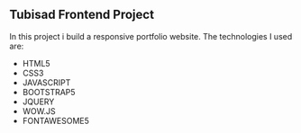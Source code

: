 ## Tubisad Frontend Project
In this project i build a responsive portfolio website. 
The technologies I used are:
- HTML5
- CSS3
- JAVASCRIPT
- BOOTSTRAP5
- JQUERY
- WOW.JS
- FONTAWESOME5
 
<!-- ![Home Page](Home.png)


![Home Page](./img/about.png)


![Home Page](./img/ability.png)


![Home Page](./img/motivation1.png)


![motivation](./img/motivation2.png)


![motivation2](./img/icons.png)


![Home Page](./img/readmore.png)


![Home Page](./img/whatido.png)


![Home Page](./img/contact-me.png)


![Home Page](./img/footer.png)

##Responsive Design

![Home Page](./img/iphone-xr.png)


![Home Page](./img/iphone-se.png)


![Home Page](./img/ipadmini.png)

![Home Page](./img/iphone-xr1.png)
 -->
